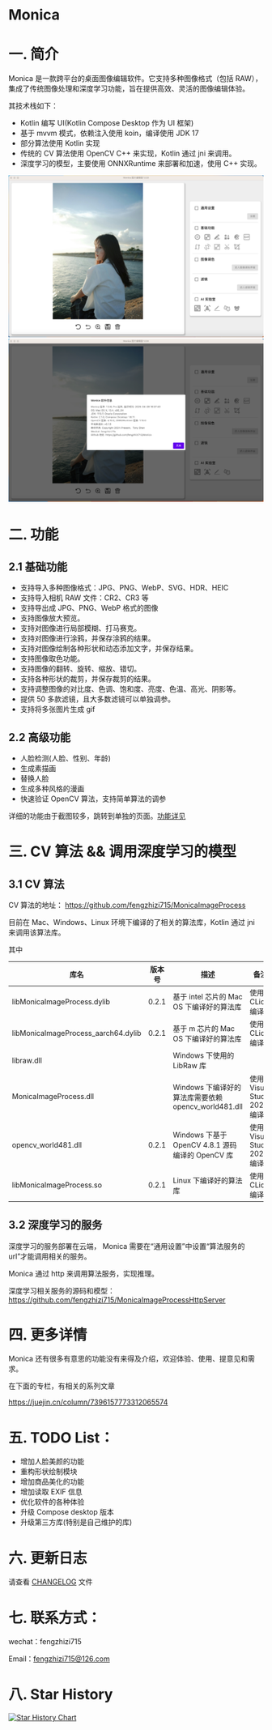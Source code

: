 # Monica

# 一. 简介
Monica 是一款跨平台的桌面图像编辑软件。它支持多种图像格式（包括 RAW），集成了传统图像处理和深度学习功能，旨在提供高效、灵活的图像编辑体验。

其技术栈如下：
* Kotlin 编写 UI(Kotlin Compose Desktop 作为 UI 框架)
* 基于 mvvm 模式，依赖注入使用 koin，编译使用 JDK 17
* 部分算法使用 Kotlin 实现
* 传统的 CV 算法使用 OpenCV C++ 来实现，Kotlin 通过 jni 来调用。
* 深度学习的模型，主要使用 ONNXRuntime 来部署和加速，使用 C++ 实现。

![](images/screenshot.png)
![](images/screenshot-version.png)


# 二. 功能

## 2.1 基础功能
* 支持导入多种图像格式：JPG、PNG、WebP、SVG、HDR、HEIC
* 支持导入相机 RAW 文件：CR2、CR3 等
* 支持导出成 JPG、PNG、WebP 格式的图像
* 支持图像放大预览。
* 支持对图像进行局部模糊、打马赛克。
* 支持对图像进行涂鸦，并保存涂鸦的结果。
* 支持对图像绘制各种形状和动态添加文字，并保存结果。
* 支持图像取色功能。
* 支持图像的翻转、旋转、缩放、错切。
* 支持各种形状的裁剪，并保存裁剪的结果。
* 支持调整图像的对比度、色调、饱和度、亮度、色温、高光、阴影等。
* 提供 50 多款滤镜，且大多数滤镜可以单独调参。
* 支持将多张图片生成 gif

## 2.2 高级功能
* 人脸检测(人脸、性别、年龄)
* 生成素描画
* 替换人脸
* 生成多种风格的漫画
* 快速验证 OpenCV 算法，支持简单算法的调参


详细的功能由于截图较多，跳转到单独的页面。[功能详见](FUNCTION.md)


# 三. CV 算法 && 调用深度学习的模型

## 3.1 CV 算法

CV 算法的地址：
https://github.com/fengzhizi715/MonicaImageProcess

目前在 Mac、Windows、Linux 环境下编译的了相关的算法库，Kotlin 通过 jni 来调用该算法库。

其中

| 库名                                  | 版本号   | 描述                                       | 备注                  |
|-------------------------------------|-------|------------------------------------------|---------------------|
| libMonicaImageProcess.dylib         | 0.2.1 | 基于 intel 芯片的 Mac OS 下编译好的算法库             | 使用 CLion 编译         |
| libMonicaImageProcess_aarch64.dylib | 0.2.1 | 基于 m 芯片的 Mac OS 下编译好的算法库                 | 使用 CLion 编译         |
| libraw.dll                          |       | Windows 下使用的 LibRaw 库                    |                     |
| MonicaImageProcess.dll              |       | Windows 下编译好的算法库需要依赖 opencv_world481.dll | 使用 Visual Studio 2022 编译 |
| opencv_world481.dll                 | 0.2.1 | Windows 下基于 OpenCV 4.8.1 源码编译的 OpenCV 库  | 使用 Visual Studio 2022 编译 |
| libMonicaImageProcess.so            | 0.2.1 | Linux 下编译好的算法库                           | 使用 CLion 编译         |


## 3.2 深度学习的服务

深度学习的服务部署在云端， Monica 需要在“通用设置”中设置“算法服务的url”才能调用相关的服务。

Monica 通过 http 来调用算法服务，实现推理。

深度学习相关服务的源码和模型：https://github.com/fengzhizi715/MonicaImageProcessHttpServer


# 四. 更多详情

Monica 还有很多有意思的功能没有来得及介绍，欢迎体验、使用、提意见和需求。


在下面的专栏，有相关的系列文章

https://juejin.cn/column/7396157773312065574


# 五. TODO List：

* 增加人脸美颜的功能
* 重构形状绘制模块
* 增加商品美化的功能
* 增加读取 EXIF 信息
* 优化软件的各种体验
* 升级 Compose desktop 版本
* 升级第三方库(特别是自己维护的库)


# 六. 更新日志

请查看 [CHANGELOG](CHANGELOG.md) 文件


# 七. 联系方式：

wechat：fengzhizi715

Email：fengzhizi715@126.com


# 八. Star History

[![Star History Chart](https://api.star-history.com/svg?repos=fengzhizi715/Monica&type=Date)](https://star-history.com/#fengzhizi715/Monica&Date)